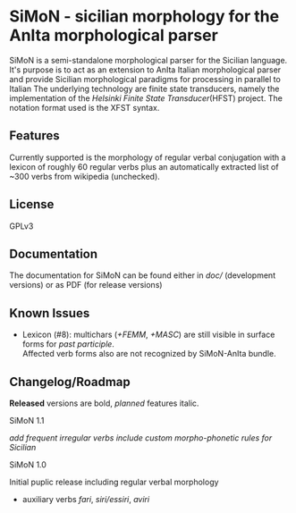 SiMoN - sicilian morphology for the AnIta morphological parser
==============================================================

SiMoN is a semi-standalone morphological parser for the Sicilian language. It's purpose is to act as an extension to AnIta Italian morphological parser and provide Sicilian morphological paradigms for processing in parallel to Italian
The underlying technology are finite state transducers, namely the implementation of the *Helsinki Finite State Transducer*(HFST) project.
The notation format used is the XFST syntax.

Features
-------------

Currently supported is the morphology of regular verbal conjugation with a lexicon of roughly 60 regular verbs plus an automatically extracted list of ~300 verbs from wikipedia (unchecked).

License
-------------

GPLv3

Documentation
-------------

The documentation for SiMoN can be found either in *doc/* (development versions) or as PDF (for release versions)

Known Issues
-------------

- Lexicon (#8): multichars (*+FEMM*, *+MASC*) are still visible in surface forms for *past participle*.  
Affected verb forms also are not recognized by SiMoN-AnIta bundle.

Changelog/Roadmap
-------------

**Released** versions are bold,
*planned* features italic.

SiMoN 1.1

*add frequent irregular verbs*
*include custom morpho-phonetic rules for Sicilian*

SiMoN 1.0

Initial puplic release
including regular verbal morphology
+ auxiliary verbs *fari*, *siri/essiri*, *aviri*
